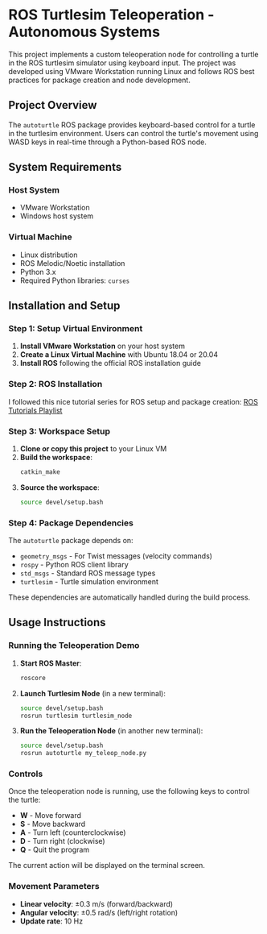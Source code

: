 # ROS Turtlesim Teleoperation - Autonomous Systems

This project implements a custom teleoperation node for controlling a turtle in the ROS turtlesim simulator using keyboard input. The project was developed using VMware Workstation running Linux and follows ROS best practices for package creation and node development.

## Project Overview

The `autoturtle` ROS package provides keyboard-based control for a turtle in the turtlesim environment. Users can control the turtle's movement using WASD keys in real-time through a Python-based ROS node.

## System Requirements

### Host System
- VMware Workstation
- Windows host system

### Virtual Machine
- Linux distribution
- ROS Melodic/Noetic installation
- Python 3.x
- Required Python libraries: `curses`

## Installation and Setup

### Step 1: Setup Virtual Environment

1. **Install VMware Workstation** on your host system
2. **Create a Linux Virtual Machine** with Ubuntu 18.04 or 20.04
3. **Install ROS** following the official ROS installation guide

### Step 2: ROS Installation

I followed this nice tutorial series for ROS setup and package creation:
[ROS Tutorials Playlist](https://www.youtube.com/playlist?list=PLLSegLrePWgIbIrA4iehUQ-impvIXdd9Q)

### Step 3: Workspace Setup

1. **Clone or copy this project** to your Linux VM
2. **Build the workspace**:
   ```bash
   catkin_make
   ```
3. **Source the workspace**:
   ```bash
   source devel/setup.bash
   ```

### Step 4: Package Dependencies

The `autoturtle` package depends on:
- `geometry_msgs` - For Twist messages (velocity commands)
- `rospy` - Python ROS client library
- `std_msgs` - Standard ROS message types
- `turtlesim` - Turtle simulation environment

These dependencies are automatically handled during the build process.

## Usage Instructions

### Running the Teleoperation Demo

1. **Start ROS Master**:
   ```bash
   roscore
   ```

2. **Launch Turtlesim Node** (in a new terminal):
   ```bash
   source devel/setup.bash
   rosrun turtlesim turtlesim_node
   ```

3. **Run the Teleoperation Node** (in another new terminal):
   ```bash
   source devel/setup.bash
   rosrun autoturtle my_teleop_node.py
   ```

### Controls

Once the teleoperation node is running, use the following keys to control the turtle:

- **W** - Move forward
- **S** - Move backward  
- **A** - Turn left (counterclockwise)
- **D** - Turn right (clockwise)
- **Q** - Quit the program

The current action will be displayed on the terminal screen.

### Movement Parameters

- **Linear velocity**: ±0.3 m/s (forward/backward)
- **Angular velocity**: ±0.5 rad/s (left/right rotation)
- **Update rate**: 10 Hz